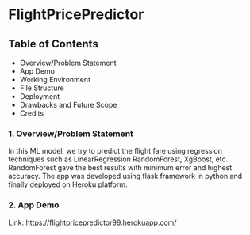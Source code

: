 # FlightPricePredictor

## Table of Contents
* Overview/Problem Statement
* App Demo
* Working Environment
* File Structure 
* Deployment
* Drawbacks and Future Scope
* Credits

### 1. Overview/Problem Statement
In this ML model, we try to predict the flight fare using regression techniques such as LinearRegression RandomForest, XgBoost, etc. RandomForest gave the best results with minimum error and highest accuracy. The app was developed using flask framework in python and finally deployed on Heroku platform.

### 2. App Demo
Link: https://flightpricepredictor99.herokuapp.com/
